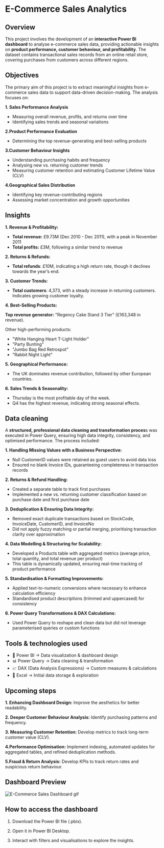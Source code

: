 # E-Commerce Sales Analytics

## Overview

This project involves the development of an **interactive Power BI dashboard** to analyse e-commerce sales data, providing actionable insights on **product performance, customer behaviour, and profitability**. The dataset contains transactional sales records from an online retail store, covering purchases from customers across different regions.

## Objectives

The primary aim of this project is to extract meaningful insights from e-commerce sales data to support data-driven decision-making. The analysis focuses on:

**1. Sales Performance Analysis**

- Measuring overall revenue, profits, and returns over time
- Identifying sales trends and seasonal variations
  
**2.Product Performance Evaluation**

- Determining the top revenue-generating and best-selling products
  
**3.Customer Behaviour Insights**

- Understanding purchasing habits and frequency
- Analysing new vs. returning customer trends
- Measuring customer retention and estimating Customer Lifetime Value (CLV)

**4.Geographical Sales Distribution**

- Identifying key revenue-contributing regions
- Assessing market concentration and growth opportunities


## Insights

**1. Revenue & Profitability:**

- **Total revenue:** £9.73M (Dec 2010 - Dec 2011), with a peak in November 2011
- **Total profits:** £3M, following a similar trend to revenue

**2. Returns & Refunds:**

- **Total refunds**: £10M, indicating a high return rate, though it declines towards the year’s end.

**3. Customer Trends:**

- **Total customers**: 4,373, with a steady increase in returning customers. Indicates growing customer loyalty.

**4. Best-Selling Products:**

**Top revenue generator:** "Regency Cake Stand 3 Tier" (£163,348 in revenue).

Other high-performing products:

- "White Hanging Heart T-Light Holder"
- "Party Bunting"
- "Jumbo Bag Red Retrospot"
- "Rabbit Night Light"

**5. Geographical Performance:**

- The UK dominates revenue contribution, followed by other European countries.

**6. Sales Trends & Seasonality:**

- Thursday is the most profitable day of the week.
- Q4 has the highest revenue, indicating strong seasonal effects.


## Data cleaning

A **structured, professional data cleaning and transformation proces**s was executed in Power Query, ensuring high data integrity, consistency, and optimised performance. The process included:

**1. Handling Missing Values with a Business Perspective:**

- Null CustomerID values were retained as guest users to avoid data loss
- Ensured no blank Invoice IDs, guaranteeing completeness in transaction records

**2. Returns & Refund Handling:**

- Created a separate table to track first purchases
- Implemented a new vs. returning customer classification based on purchase date and first purchase date

**3. Deduplication & Ensuring Data Integrity:**

- Removed exact duplicate transactions based on StockCode, InvoiceDate, CustomerID, and InvoiceNo
- Did not apply fuzzy matching or partial merging, prioritising transaction clarity over approximation

**4. Data Modelling & Structuring for Scalability:**

- Developed a Products table with aggregated metrics (average price, total quantity, and total revenue per product)
- This table is dynamically updated, ensuring real-time tracking of product performance

**5. Standardisation & Formatting Improvements:**

- Applied text-to-numeric conversions where necessary to enhance calculation efficiency
- Standardised product descriptions (trimmed and uppercased) for consistency

**6. Power Query Transformations & DAX Calculations:**

- Used Power Query to reshape and clean data but did not leverage parameterised queries or custom functions


## Tools & technologies used

- 🔵 Power BI → Data visualization & dashboard design
- 📊 Power Query → Data cleaning & transformation
- 📈 DAX (Data Analysis Expressions) → Custom measures & calculations
- 📁 Excel → Initial data storage & exploration


## Upcoming steps
**1. Enhancing Dashboard Design:** Improve the aesthetics for better readability.

**2. Deeper Customer Behaviour Analysis:** Identify purchasing patterns and frequency.

**3. Measuring Customer Retention:** Develop metrics to track long-term customer value (CLV).

**4.Performance Optimisation:** Implement indexing, automated updates for aggregated tables, and refined deduplication methods.

**5.Fraud & Return Analysis:** Develop KPIs to track return rates and suspicious return behaviour.


## Dashboard Preview
![E-Commerce Sales Dashboard gif](https://github.com/user-attachments/assets/461a5f36-85d3-4976-b95b-ddeb84d2fd70)


## How to access the dashboard
1. Download the Power BI file (.pbix).

2. Open it in Power BI Desktop.

3. Interact with filters and visualisations to explore the insights.

